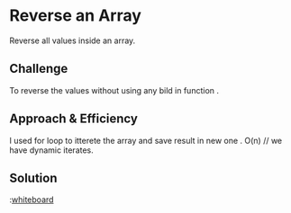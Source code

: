 # Reverse an Array
Reverse all values inside an array. 

## Challenge
To reverse the values without using any bild in function .

## Approach & Efficiency

I used for loop to itterete the array and save result in new one .
O(n) // we have dynamic iterates.


## Solution

:[whiteboard](codeChallenge1.png)